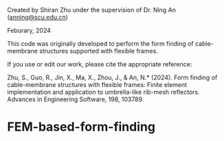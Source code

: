 Created by Shiran Zhu under the supervision of Dr. Ning An (anning@scu.edu.cn)

Feburary, 2024

This code was originally developed to perform the form finding of cable-membrane structures supported with flexible frames.

If you use or edit our work, please cite the appropriate reference:

Zhu, S., Guo, R., Jin, X., Ma, X., Zhou, J., & An, N.* (2024). Form finding of cable-membrane structures with flexible frames: Finite element implementation and application to umbrella-like rib-mesh reflectors. Advances in Engineering Software, 198, 103789.

# FEM-based-form-finding
